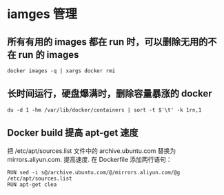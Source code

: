 # iamges 管理

## 所有有用的 images 都在 run 时，可以删除无用的不在 run 的 images

```
docker images -q | xargs docker rmi
```

## 长时间运行，硬盘爆满时，删除容量暴涨的 docker

```
du -d 1 -hm /var/lib/docker/containers | sort -t $'\t' -k 1rn,1
```

## Docker build 提高 apt-get 速度

把 /etc/apt/sources.list 文件中的 archive.ubuntu.com 替换为 mirrors.aliyun.com. 提高速度.
在 Dockerfile 添加两行语句：
```
RUN sed -i s@/archive.ubuntu.com/@/mirrors.aliyun.com/@g /etc/apt/sources.list 
RUN apt-get clea 
```
